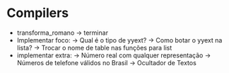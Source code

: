 # Compilers
  - transforma_romano -> terminar
  - Implementar foco:
    -> Qual é o tipo de yyext?
    -> Como botar o yyext na lista?
    -> Trocar o nome de table nas funções para list
  - implementar extra:
    -> Número real com qualquer representação
    -> Números de telefone válidos no Brasil
    -> Ocultador de Textos